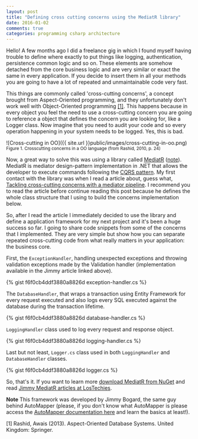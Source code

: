 ```yaml
---
layout: post
title: "Defining cross cutting concerns using the MediatR library"
date: 2016-01-02
comments: true
categories: programming csharp architecture
---
```


Hello! A few months ago I did a freelance gig in which I found myself having trouble to define where exactly to put things like logging, authentication, persistence common logic and so on. These elements are somehow detached from the core business logic and are very similar or exact the same in every application. If you decide to insert them in all your methods you are going to have a lot of repeated and unmaintainable code very fast.

This things are commonly called 'cross-cutting concerns', a concept brought from Aspect-Oriented programming, and they unfortunately don't work well with Object-Oriented programming [[1]](#ref1). This happens because in every object you feel the need to use a cross-cutting concern you are going to reference a object that defines the concern you are looking for, like a Logger class. Now imagine that you need to audit your code and so every operation happening in your system needs to be logged. Yes, this is bad.

![Cross-cutting in OO]({{ site.url }}public/images/cross-cutting-in-oo.png)
<small>
Figure 1. Crosscutting concerns in a OO language (from Rashid, 2010, p. 24)
</small>

Now, a great way to solve this was using a library called [MediatR](https://github.com/jbogard/MediatR) ([note](#note)). MediatR is mediator design-pattern implementation in .NET that allows the developer to execute commands following the [CQRS pattern](http://martinfowler.com/bliki/CQRS.html).
My first contact with the library was when I read a article about, guess what, [Tackling cross-cutting concerns with a mediator pipeline](https://lostechies.com/jimmybogard/2014/09/09/tackling-cross-cutting-concerns-with-a-mediator-pipeline/). I recommend you to read the article before continue reading this post because he defines the whole class structure that I using to build the concerns implementation below.

So, after I read the article I immediately decided to use the library and define a application framework for my next project and it's been a huge success so far. I going to share code snippets from some of the concerns that I implemented. They are very simple but show how you can separate repeated cross-cutting code from what really matters in your application: the business core.

First, the `ExceptionHandler`, handling unexpected exceptions and throwing validation exceptions made by the Validation handler (implementation available in the Jimmy article linked above).

{% gist f6f0cb4ddf3880a8826d exception-handler.cs %}

The `DatabaseHandler`, that wraps a transaction using Entity Framework for every request executed and also logs every SQL executed against the database during the transaction lifetime.

{% gist f6f0cb4ddf3880a8826d database-handler.cs %}

`LoggingHandler` class used to log every request and response object.

{% gist f6f0cb4ddf3880a8826d logging-handler.cs %}

Last but not least, `Logger.cs` class used in both `LoggingHandler` and `DatabaseHandler` classes.

{% gist f6f0cb4ddf3880a8826d logger.cs %}

So, that's it. If you want to learn more [download MediatR from NuGet](https://www.nuget.org/packages/MediatR/) and read [Jimmy MediatR articles at LosTechies](https://www.google.com.br/search?q=mediatr+site:https:%2F%2Flostechies.com).

<a name="note"></a> **Note** This framework was developed by Jimmy Bogard, the same guy behind AutoMapper (please, if you don't know what AutoMapper is please access the [AutoMapper documentation here](https://github.com/AutoMapper/AutoMapper/wiki) and
learn the basics at least!).

<a name="ref1"></a> [1] Rashid, Awais (2013). Aspect-Oriented Database Systems. United Kingdom: Springer.
